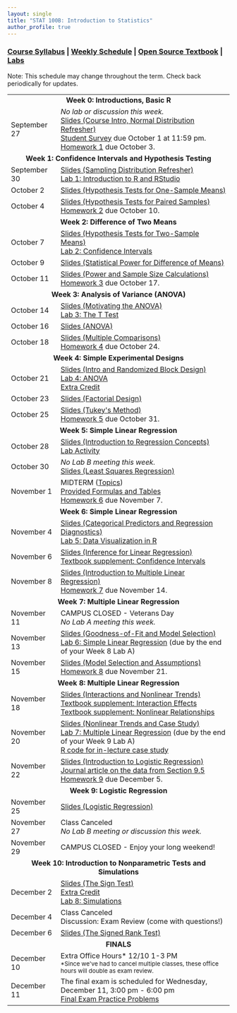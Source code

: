 ```yaml
---
layout: single
title: "STAT 100B: Introduction to Statistics"
author_profile: true
---
```


### <a href="https://lgpperry.github.io/teaching/stat100b/syllabus.pdf" target="blank">Course Syllabus</a> | <a href="https://lgpperry.github.io/teaching/stat100b/schedule" target="blank">Weekly Schedule</a> | <a href="https://www.openintro.org/stat/textbook.php?stat_book=os" target="blank">Open Source Textbook</a> | <a href="https://lgpperry.github.io/teaching/stat100b/labs/labs" target="blank">Labs</a>

Note: This schedule may change throughout the term. Check back periodically for updates.

<table>
  <tbody>
    
  <tr><td colspan="2" align="center"><strong>Week 0: Introductions, Basic R</strong></td></tr>
  <tr><td>September 27</td><td> <em>No lab or discussion this week.</em><br>
  <a href="https://lgpperry.github.io/teaching/stat100b/slides/W0D1.pdf">Slides (Course Intro, Normal Distribution Refresher)</a> <br>
  <a href="https://docs.google.com/forms/d/e/1FAIpQLScMzIs-m096HgH9fHWhY4Sl3uDJG-jC3erU5Wv9r77jQGypzQ/viewform?usp=sf_link" target="blank">Student Survey</a> due October 1 at 11:59 pm. <br>
  <a href="https://lgpperry.github.io/teaching/stat100b/hw1">Homework 1</a> due October 3.
     </td></tr>  
  
  <tr><td colspan="2" align="center"><strong>Week 1: Confidence Intervals and Hypothesis Testing </strong></td></tr>
  <tr><td>September 30</td><td> <a href="https://lgpperry.github.io/teaching/stat100b/slides/W1D1.pdf">Slides (Sampling Distribution Refresher)</a> <br>
  <a href="https://lgpperry.github.io/teaching/stat100b/labs/intro_to_r">Lab 1: Introduction to R and RStudio</a> </td></tr>
  <tr><td>October 2</td><td> <a href="https://lgpperry.github.io/teaching/stat100b/slides/W1D2.pdf">Slides (Hypothesis Tests for One-Sample Means)</a> </td></tr>
  <tr><td>October 4</td><td> <a href="https://lgpperry.github.io/teaching/stat100b/slides/W1D3.pdf">Slides (Hypothesis Tests for Paired Samples)</a> <br> 
  <a href="https://lgpperry.github.io/teaching/stat100b/hw2">Homework 2</a> due October 10. </td></tr>
  
  <tr><td colspan="2" align="center"><strong>Week 2: Difference of Two Means</strong></td></tr>
  <tr><td>October 7</td><td> <a href="https://lgpperry.github.io/teaching/stat100b/slides/W2D1.pdf">Slides (Hypothesis Tests for Two-Sample Means)</a> <br>
  <a href="https://lgpperry.github.io/teaching/stat100b/labs/confidence_intervals">Lab 2: Confidence Intervals</a> </td></tr>
  <tr><td>October 9</td><td> <a href="https://lgpperry.github.io/teaching/stat100b/slides/W2D2.pdf">Slides (Statistical Power for Difference of Means)</a> </td></tr>
  <tr><td>October 11</td><td> <a href="https://lgpperry.github.io/teaching/stat100b/slides/W2D3.pdf">Slides (Power and Sample Size Calculations)</a> <br> 
  <a href="https://lgpperry.github.io/teaching/stat100b/hw3">Homework 3</a> due October 17. </td></tr>
  
  <tr><td colspan="2" align="center"><strong>Week 3: Analysis of Variance (ANOVA)</strong></td></tr>
  <tr><td>October 14</td><td> <a href="https://lgpperry.github.io/teaching/stat100b/slides/W3D1.pdf">Slides (Motivating the ANOVA)</a> <br>
  <a href="https://lgpperry.github.io/teaching/stat100b/labs/lab_ttest">Lab 3: The T Test</a> </td></tr>
  <tr><td>October 16</td><td> <a href="https://lgpperry.github.io/teaching/stat100b/slides/W3D2.pdf">Slides (ANOVA)</a> </td></tr>
  <tr><td>October 18</td><td> <a href="https://lgpperry.github.io/teaching/stat100b/slides/W3D3.pdf">Slides (Multiple Comparisons)</a> <br> 
  <a href="https://lgpperry.github.io/teaching/stat100b/hw4">Homework 4</a> due October 24. </td></tr>
  
  <tr><td colspan="2" align="center"><strong>Week 4: Simple Experimental Designs</strong></td></tr>
  <tr><td>October 21</td><td><a href="https://lgpperry.github.io/teaching/stat100b/slides/W4D1.pdf">Slides (Intro and Randomized Block Design)</a> <br>
  <a href="https://lgpperry.github.io/teaching/stat100b/labs/lab_anova">Lab 4: ANOVA</a>
  <br> <a href="https://lgpperry.github.io/teaching/stat100b/extracredit">Extra Credit</a> </td></tr>
  <tr><td>October 23</td><td><a href="https://lgpperry.github.io/teaching/stat100b/slides/W4D2.pdf">Slides (Factorial Design)</a> </td></tr>
  <tr><td>October 25</td><td><a href="https://lgpperry.github.io/teaching/stat100b/slides/W4D3.pdf">Slides (Tukey's Method)</a> <br> 
  <a href="https://lgpperry.github.io/teaching/stat100b/hw5">Homework 5</a> due October 31.</td></tr>
  
  <tr><td colspan="2" align="center"><strong>Week 5: Simple Linear Regression</strong></td></tr>
  <tr><td>October 28</td><td><a href="https://lgpperry.github.io/teaching/stat100b/slides/W5D1.pdf">Slides (Introduction to Regression Concepts)</a><br>
  <a href="https://lgpperry.github.io/teaching/stat100b/labs/week5activity">Lab Activity</a></td></tr>
  <tr><td>October 30</td><td><em>No Lab B meeting this week.</em><br>
  <a href="https://lgpperry.github.io/teaching/stat100b/slides/W5D2.pdf">Slides (Least Squares Regression)</a></td></tr>
  <tr><td>November 1</td><td>MIDTERM (<a href="https://lgpperry.github.io/teaching/stat100b/midtopics">Topics</a>)<br><a href="https://lgpperry.github.io/teaching/stat100b/midtermformulas.pdf">Provided Formulas and Tables</a><br>
   <a href="https://lgpperry.github.io/teaching/stat100b/hw6">Homework 6</a> due November 7.</td></tr>
  
  <tr><td colspan="2" align="center"><strong>Week 6: Simple Linear Regression</strong></td></tr>
  <tr><td>November 4</td><td><a href="https://lgpperry.github.io/teaching/stat100b/slides/W6D1.pdf">Slides (Categorical Predictors and Regression Diagnostics)</a><br>
<a href="https://lgpperry.github.io/teaching/stat100b/labs/data_visualization">Lab 5: Data Visualization in R</a></td></tr>
  <tr><td>November 6</td><td><a href="https://lgpperry.github.io/teaching/stat100b/slides/W6D2.pdf">Slides (Inference for Linear Regression)</a>
  <br><a href="https://lgpperry.github.io/teaching/stat100b/stat_extra_linear_regression_supp.pdf">Textbook supplement: Confidence Intervals</a></td></tr>
  <tr><td>November 8</td><td><a href="https://lgpperry.github.io/teaching/stat100b/slides/W6D3.pdf">Slides (Introduction to Multiple Linear Regression)</a><br>
  <a href="https://lgpperry.github.io/teaching/stat100b/hw7">Homework 7</a> due November 14.</td></tr>
  
  <tr><td colspan="2" align="center"><strong>Week 7: Multiple Linear Regression</strong></td></tr>
  <tr><td>November 11</td><td>CAMPUS CLOSED - Veterans Day <br> <em>No Lab A meeting this week.</em></td></tr>
  <tr><td>November 13</td><td><a href="https://lgpperry.github.io/teaching/stat100b/slides/W7D1.pdf">Slides (Goodness-of-Fit and Model Selection)</a><br><a href="https://lgpperry.github.io/teaching/stat100b/labs/simple_regression">Lab 6: Simple Linear Regression</a> (due by the end of your Week 8 Lab A)</td></tr>
  <tr><td>November 15</td><td><a href="https://lgpperry.github.io/teaching/stat100b/slides/W7D2.pdf">Slides (Model Selection and Assumptions)</a><br><a href="https://lgpperry.github.io/teaching/stat100b/hw8">Homework 8</a> due November 21.</td></tr>
  
  <tr><td colspan="2" align="center"><strong>Week 8: Multiple Linear Regression</strong></td></tr>
  <tr><td>November 18</td><td><a href="https://lgpperry.github.io/teaching/stat100b/slides/W8D1.pdf">Slides (Interactions and Nonlinear Trends)</a><br><a href="https://lgpperry.github.io/teaching/stat100b/stat_extra_interaction_effects.pdf">Textbook supplement: Interaction Effects</a>
  <br><a href="https://lgpperry.github.io/teaching/stat100b/stat_extra_nonlinear_relationships.pdf">Textbook supplement: Nonlinear Relationships</a></td></tr>
  <tr><td>November 20</td><td><a href="https://lgpperry.github.io/teaching/stat100b/slides/W8D2.pdf">Slides (Nonlinear Trends and Case Study)</a><br><a href="https://lgpperry.github.io/teaching/stat100b/labs/multiple_regression">Lab 7: Multiple Linear Regression</a> (due by the end of your Week 9 Lab A)
  <br><a href="https://lgpperry.github.io/teaching/stat100b/mtcars_casestudy.R">R code for in-lecture case study</a></td></tr>
  <tr><td>November 22</td><td><a href="https://lgpperry.github.io/teaching/stat100b/slides/W8D3.pdf">Slides (Introduction to Logistic Regression)</a><br><a href="https://www.nber.org/papers/w9873.pdf" target="blank">Journal article on the data from Section 9.5</a><br><a href="https://lgpperry.github.io/teaching/stat100b/hw9">Homework 9</a> due December 5.</td></tr>
  
  <tr><td colspan="2" align="center"><strong>Week 9: Logistic Regression</strong></td></tr>
  <tr><td>November 25</td><td><a href="https://lgpperry.github.io/teaching/stat100b/slides/W9D1.pdf">Slides (Logistic Regression)</a></td></tr>
  <tr><td>November 27</td><td>Class Canceled<br><em>No Lab B meeting or discussion this week.</em></td></tr>
  <tr><td>November 29</td><td>CAMPUS CLOSED - Enjoy your long weekend!</td></tr>
  
  <tr><td colspan="2" align="center"><strong>Week 10: Introduction to Nonparametric Tests and Simulations</strong></td></tr>
  <tr><td>December 2</td><td><a href="https://lgpperry.github.io/teaching/stat100b/slides/W10D1.pdf">Slides (The Sign Test)</a><br><a href="https://lgpperry.github.io/teaching/stat100b/extracredit2">Extra Credit</a><br>
<a href="https://lgpperry.github.io/teaching/stat100b/labs/simulations">Lab 8: Simulations</a></td></tr>
  <tr><td>December 4</td><td>Class Canceled<br>Discussion: Exam Review (come with questions!)</td></tr>
  <tr><td>December 6</td><td><a href="https://lgpperry.github.io/teaching/stat100b/slides/W10D2.pdf">Slides (The Signed Rank Test)</a></td></tr>
  
  <tr><td colspan="2" align="center"><strong>FINALS</strong></td></tr>
  <tr><td>December 10</td><td>Extra Office Hours* 12/10 1-3 PM <br><small>*Since we've had to cancel multiple classes, these office hours will double as exam review.</small></td></tr>
  <tr><td>December 11</td><td>The final exam is scheduled for Wednesday, December 11, 3:00 pm - 6:00 pm
  <br><a href="https://lgpperry.github.io/teaching/stat100b/practiceProblems.pdf">Final Exam Practice Problems</a></td></tr>
  
</tbody>
</table>
